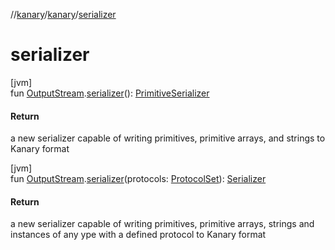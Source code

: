 //[kanary](../../index.md)/[kanary](index.md)/[serializer](serializer.md)

# serializer

[jvm]\
fun [OutputStream](https://docs.oracle.com/javase/8/docs/api/java/io/OutputStream.html).[serializer](serializer.md)(): [PrimitiveSerializer](-primitive-serializer/index.md)

#### Return

a new serializer capable of writing primitives, primitive arrays, and strings to Kanary format

[jvm]\
fun [OutputStream](https://docs.oracle.com/javase/8/docs/api/java/io/OutputStream.html).[serializer](serializer.md)(protocols: [ProtocolSet](-protocol-set/index.md)): [Serializer](-serializer/index.md)

#### Return

a new serializer capable of writing primitives, primitive arrays, strings and instances of any ype with a defined protocol to Kanary format

